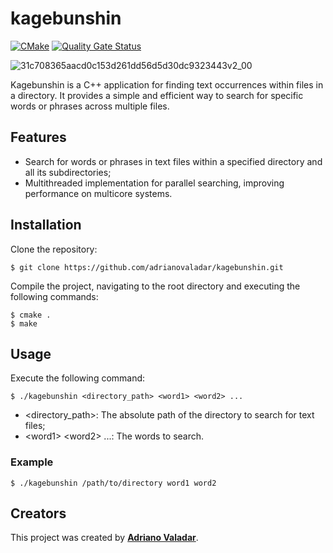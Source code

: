 # kagebunshin

[![CMake](https://github.com/adrianovaladar/kagebunshin/actions/workflows/cmake.yml/badge.svg)](https://github.com/adrianovaladar/kagebunshin/actions/workflows/cmake.yml)
[![Quality Gate Status](https://sonarcloud.io/api/project_badges/measure?project=adrianovaladar_kagebunshin&metric=alert_status)](https://sonarcloud.io/summary/new_code?id=adrianovaladar_kagebunshin)

![31c708365aacd0c153d261dd56d5d30dc9323443v2_00](https://github.com/adrianovaladar/kagebunshin/assets/60299267/e4e67df4-c0b8-43b5-a356-166ad488bb08)

Kagebunshin is a C++ application for finding text occurrences within files in a directory. It provides a simple and
efficient way to search for specific words or phrases across multiple files.

## Features

* Search for words or phrases in text files within a specified directory and all its subdirectories;
* Multithreaded implementation for parallel searching, improving performance on multicore systems.

## Installation

Clone the repository:

    $ git clone https://github.com/adrianovaladar/kagebunshin.git

Compile the project, navigating to the root directory and executing the following commands:

    $ cmake .
    $ make

## Usage

Execute the following command:

    $ ./kagebunshin <directory_path> <word1> <word2> ...

* <directory_path>: The absolute path of the directory to search for text files;
* \<word1\> \<word2\> ...: The words to search.

### Example

    $ ./kagebunshin /path/to/directory word1 word2

## Creators

This project was created by [**Adriano Valadar**](https://adrianovaladar.github.io).
